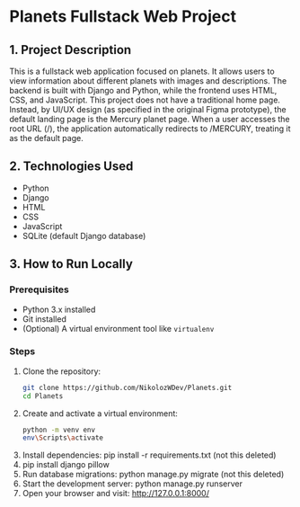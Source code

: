 # Planets Fullstack Web Project


## 1. Project Description
This is a fullstack web application focused on planets. It allows users to view information about different planets with images and descriptions. The backend is built with Django and Python, while the frontend uses HTML, CSS, and JavaScript.
This project does not have a traditional home page. Instead, by UI/UX design (as specified in the original Figma prototype), the default landing page is the Mercury planet page. When a user accesses the root URL (/), the application automatically redirects to /MERCURY, treating it as the default page.


## 2. Technologies Used
- Python
- Django
- HTML
- CSS
- JavaScript
- SQLite (default Django database)
  

## 3. How to Run Locally
### Prerequisites
- Python 3.x installed
- Git installed
- (Optional) A virtual environment tool like `virtualenv`

  
### Steps
1. Clone the repository:
   ```bash
   git clone https://github.com/NikolozWDev/Planets.git
   cd Planets
2. Create and activate a virtual environment:
   ```bash
   python -m venv env
   env\Scripts\activate
3. Install dependencies:
    pip install -r requirements.txt (not this deleted)
4. pip install django pillow
5. Run database migrations:
    python manage.py migrate (not this deleted)
6. Start the development server:
    python manage.py runserver
7. Open your browser and visit:
    http://127.0.0.1:8000/

